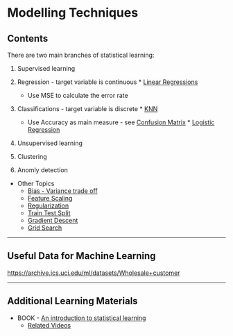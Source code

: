 # Modelling Techniques

Contents
---
There are two main branches of statistical learning:

1. Supervised learning
  1. Regression - target variable is continuous
    * [Linear Regressions](linear_regression.md)
      * Use MSE to calculate the error rate
  2. Classifications - target variable is discrete
    * [KNN](KNN_K-Nearest_Neighbours.md)
      * Use Accuracy as main measure - see [Confusion Matrix](confusion_matrix.md)
    * [Logistic Regression](logistic_regression.md)


2. Unsupervised learning
  1. Clustering
  2. Anomly detection

* Other Topics
  * [Bias - Variance trade off](bias_variance.md)
  * [Feature Scaling](feature_scaling.md)
  * [Regularization](regularization.md)
  * [Train Test Split](train_test_split.md)
  * [Gradient Descent](gradient_descent.md)
  * [Grid Search](grid_search.md)

---

## Useful Data for Machine Learning
https://archive.ics.uci.edu/ml/datasets/Wholesale+customer

---

## Additional Learning Materials
* BOOK - [An introduction to statistical learning](http://www-bcf.usc.edu/~gareth/ISL/ISLR%20First%20Printing.pdf)
  * [Related Videos](https://www.r-bloggers.com/in-depth-introduction-to-machine-learning-in-15-hours-of-expert-videos/)
